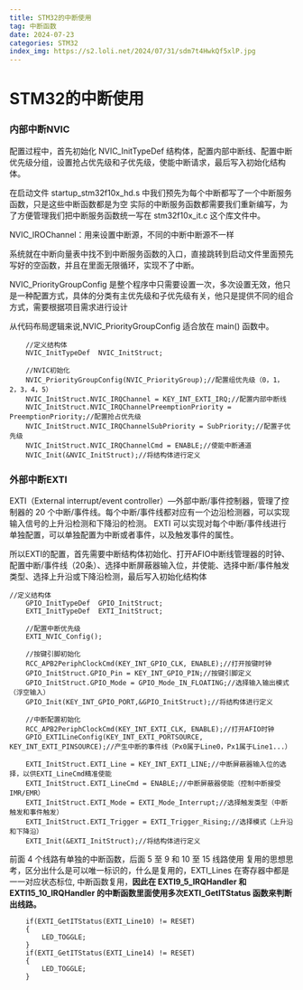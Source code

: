 ```yaml
---
title: STM32的中断使用
tag: 中断函数
date: 2024-07-23
categories: STM32
index_img: https://s2.loli.net/2024/07/31/sdm7t4HwkQf5xlP.jpg
---
```


# STM32的中断使用

### 内部中断NVIC

配置过程中，首先初始化 NVIC_InitTypeDef 结构体，配置内部中断线、配置中断优先级分组，设置抢占优先级和子优先级，使能中断请求，最后写入初始化结构体。

在启动文件 startup_stm32f10x_hd.s 中我们预先为每个中断都写了一个中断服务函数，只是这些中断函数都是为空 实际的中断服务函数都需要我们重新编写，为了方便管理我们把中断服务函数统一写在 stm32f10x_it.c 这个库文件中。

NVIC_IROChannel：用来设置中断源，不同的中断中断源不一样

系统就在中断向量表中找不到中断服务函数的入口，直接跳转到启动文件里面预先写好的空函数，并且在里面无限循环，实现不了中断。

NVIC_PriorityGroupConfig 是整个程序中只需要设置一次，多次设置无效，他只是一种配置方式，具体的分类有主优先级和子优先级有关，他只是提供不同的组合方式，需要根据项目需求进行设计

从代码布局逻辑来说,NVIC_PriorityGroupConfig 适合放在 main() 函数中。

```
	//定义结构体
	NVIC_InitTypeDef  NVIC_InitStruct;
	
	//NVIC初始化
	NVIC_PriorityGroupConfig(NVIC_PriorityGroup);//配置组优先级（0，1，2，3，4，5）
	NVIC_InitStruct.NVIC_IRQChannel = KEY_INT_EXTI_IRQ;//配置内部中断线
	NVIC_InitStruct.NVIC_IRQChannelPreemptionPriority = PreemptionPriority;//配置抢占优先级
	NVIC_InitStruct.NVIC_IRQChannelSubPriority = SubPriority;//配置子优先级
	NVIC_InitStruct.NVIC_IRQChannelCmd = ENABLE;//使能中断通道
	NVIC_Init(&NVIC_InitStruct);//将结构体进行定义
```

### 外部中断EXTI

EXTI（External interrupt/event controller）—外部中断/事件控制器，管理了控制器的 20 个中断/事件线。每个中断/事件线都对应有一个边沿检测器，可以实现输入信号的上升沿检测和下降沿的检测。 EXTI 可以实现对每个中断/事件线进行单独配置，可以单独配置为中断或者事件，以及触发事件的属性。

所以EXTI的配置，首先需要中断结构体初始化、打开AFIO中断线管理器的时钟、配置中断/事件线（20条）、选择中断屏蔽器输入位，并使能、选择中断/事件触发类型、选择上升沿或下降沿检测，最后写入初始化结构体

```
//定义结构体
	GPIO_InitTypeDef  GPIO_InitStruct;
	EXTI_InitTypeDef  EXTI_InitStruct;
	
	//配置中断优先级
	EXTI_NVIC_Config();
	
	//按键引脚初始化
	RCC_APB2PeriphClockCmd(KEY_INT_GPIO_CLK, ENABLE);//打开按键时钟
	GPIO_InitStruct.GPIO_Pin = KEY_INT_GPIO_PIN;//按键引脚定义
	GPIO_InitStruct.GPIO_Mode = GPIO_Mode_IN_FLOATING;//选择输入输出模式（浮空输入）
	GPIO_Init(KEY_INT_GPIO_PORT,&GPIO_InitStruct);//将结构体进行定义
	
	//中断配置初始化
	RCC_APB2PeriphClockCmd(KEY_INT_EXTI_CLK, ENABLE);//打开AFIO时钟
	GPIO_EXTILineConfig(KEY_INT_EXTI_PORTSOURCE, KEY_INT_EXTI_PINSOURCE);//产生中断的事件线（Px0属于Line0，Px1属于Line1...）
	
	EXTI_InitStruct.EXTI_Line = KEY_INT_EXTI_LINE;//中断屏蔽器输入位的选择，以供EXTI_LineCmd精准使能
	EXTI_InitStruct.EXTI_LineCmd = ENABLE;//中断屏蔽器使能（控制中断接受IMR/EMR）
	EXTI_InitStruct.EXTI_Mode = EXTI_Mode_Interrupt;//选择触发类型（中断触发和事件触发）
	EXTI_InitStruct.EXTI_Trigger = EXTI_Trigger_Rising;//选择模式（上升沿和下降沿）
	EXTI_Init(&EXTI_InitStruct);//将结构体进行定义
```

前面 4 个线路有单独的中断函数，后面 5 至 9 和 10 至 15 线路使用 复用的思想思考，区分出什么是可以唯一标识的，什么是复用的，EXTI_Lines 在寄存器中都是一一对应状态标位, 中断函数复用，**因此在 EXTI9_5_IRQHandler 和 EXTI15_10_IRQHandler 的中断函数里面使用多次EXTI_GetITStatus 函数来判断出线路。**  

```
	if(EXTI_GetITStatus(EXTI_Line10) != RESET)
	{
		LED_TOGGLE;
	}
	if(EXTI_GetITStatus(EXTI_Line14) != RESET)
	{
		LED_TOGGLE;
	}
```
